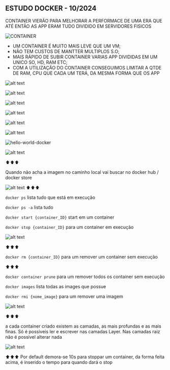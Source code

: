 ## ESTUDO DOCKER - 10/2024

CONTAINER VIERÃO PARA MELHORAR A PERFORMACE DE UMA ERA QUE ATÉ ENTÃO AS APP ERAM TUDO DIVIDIDO EM SERVIDORES FISICOS


![CONTAINER](image.png)

- UM CONTAINER É MUITO MAIS LEVE QUE UM VM;
- NÃO TEM CUSTOS DE MANTTER MULTIPLOS S.O;
- MAIS RÁPIDO DE SUBIR CONTAINER
VARIAS APP DIVIDIDAS EM UM UNICO SO, HD, RAM ETC;
- COM A UTILIZAÇÃO DO CONTAINER CONSEGUIMOS LIMITAR A QTDE DE RAM, CPU QUE CADA UM TERÁ, DA MESMA FORMA QUE OS APP

![alt text](image-3.png)


![alt text](image-2.png)

![alt text](image-4.png)

![alt text](image-5.png)

![alt text](image-6.png)

![alt text](image-7.png)

![hello-world-docker](image-8.png)

![alt text](image-9.png) 

⬆⬆⬆ 

Quando não acha a imagem no caminho local vai buscar no docker hub / docker store

![alt text](image-11.png)
⬆⬆⬆ 

`docker ps` lista tudo que está em execução 

`docker ps -a` lista tudo

`docker start {container_ID}` start em um container

`docker stop {container_ID}` para um container em execução


![alt text](image-12.png)

⬆⬆⬆

`docker rm {container_ID}` para um remover um container sem execução

⬆⬆⬆

`docker container prune` para um remover todos os container sem execução


`docker images` lista todas as images que possue

`docker rmi {nome_image}` para um remover uma imagem

![alt text](image-13.png)

⬆⬆⬆ 

 a cada container criado existem as camadas, as mais profundas e as mais finas.
 Só é possiveis ler e escrever nas camadas Layer. Nas camadas raiz não é possivel alterar nada


 ![alt text](image-14.png)

 ⬆⬆⬆  Por default demora-se 10s para stoppar um container, da forma feita acima, é inserido o tempo para quando dará o stop
